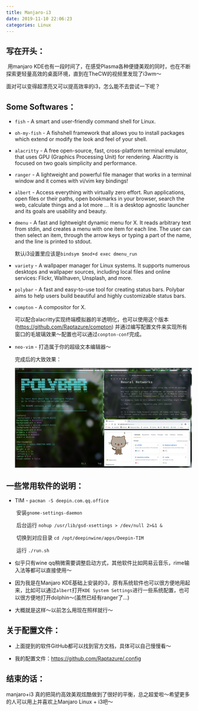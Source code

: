 ```yaml
---
title: Manjaro-i3
date: 2019-11-10 22:06:23
categories: Linux
---
```

## 写在开头：
​       用manjaro KDE也有一段时间了，在感受Plasma各种便捷美观的同时，也在不断探索更轻量高效的桌面环境，直到在TheCW的视频里发现了i3wm～

面对可以变得超漂亮又可以提高效率的i3，怎么能不去尝试一下呢？
<!--more-->
## Some Softwares：

- `fish` - A smart and user-friendly command shell for Linux.

- `oh-my-fish` - A fishshell framework that allows you to install packages which extend or modify the look and feel of your shell.

- `alacritty` - A free open-source, fast, cross-platform terminal emulator, that uses GPU (Graphics Processing Unit) for rendering. Alacritty is focused on two goals simplicity and performance.

- `ranger` - A lightweight and powerful file manager that works in a terminal window and it comes with vi/vim key bindings!

-  `albert` -  Access everything with virtually zero effort. Run applications, open files or their paths, open bookmarks in your browser, search the web, calculate things and a lot more … It is a desktop agnostic launcher and its goals are usability and beauty.

- `dmenu` - A fast and lightweight dynamic menu for X. It reads arbitrary text from stdin, and creates a menu with one item for each line. The user can then select an item, through the arrow keys or typing a part of the name, and the line is printed to stdout.

  默认i3设置里应该是`bindsym $mod+d exec dmenu_run`

- `variety` -  A wallpaper manager for Linux systems. It supports numerous desktops and wallpaper sources, including local files and online services: Flickr, Wallhaven, Unsplash, and more.

- `polybar` - A fast and easy-to-use tool for creating status bars. Polybar aims to help users build beautiful and highly customizable status bars.

- `compton` - A compositor for X. 

  可以配合alacritty实现终端模拟器的半透明化，也可以使用这个版本 (https://github.com/Raptazure/compton) 并通过编写配置文件来实现所有窗口的毛玻璃效果～配置也可以通过`conpton-conf`完成。

- `neo-vim` - 打造属于你的超级文本编辑器～

  完成后的大致效果：
  
  ![](manjaro-i3/Screenshot_20191110_223819.png)
  
  

## 一些常用软件的说明：

- TIM - `pacman -S deepin.com.qq.office`

  ​           安装`gnome-settings-daemon` 

  ​           后台运行 `nohup /usr/lib/gsd-xsettings > /dev/null 2>&1 &`

  ​           切换到对应目录 `cd /opt/deepinwine/apps/Deepin-TIM` 

  ​           运行 `./run.sh`

- 似乎只有wine qq稍微需要调整启动方式，其他软件比如网易云音乐，rime输入法等都可以直接使用～

- 因为我是在Manjaro KDE基础上安装的i3，原有系统软件也可以很方便地用起来，比如可以通过`albert`打开`KDE System Settings`进行一些系统配置，也可以很方便地打开dolphin～(虽然已经有ranger了…)

- 大概就是这样～以前怎么用现在照样就行～

## 关于配置文件：

- 上面提到的软件GitHub都可以找到官方文档，具体可以自己慢慢看～

- 我的配置文件：https://github.com/Raptazure/.config

## 结束的话：

   manjaro+i3 真的把简约高效美观炫酷做到了很好的平衡，总之超爱啦～希望更多的人可以用上并喜欢上Manjaro Linux + i3吧～



